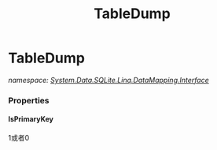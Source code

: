 ﻿---
title: TableDump
---

# TableDump
_namespace: [System.Data.SQLite.Linq.DataMapping.Interface](N-System.Data.SQLite.Linq.DataMapping.Interface.html)_






### Properties

#### IsPrimaryKey
1或者0
